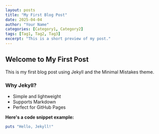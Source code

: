 ```yaml
---
layout: posts
title: "My First Blog Post"
date: 2025-04-04
author: "Your Name"
categories: [Category1, Category2]
tags: [Tag1, Tag2, Tag3]
excerpt: "This is a short preview of my post."
---
```


## Welcome to My First Post

This is my first blog post using Jekyll and the Minimal Mistakes theme.

### **Why Jekyll?**
- Simple and lightweight  
- Supports Markdown  
- Perfect for GitHub Pages  

**Here's a code snippet example:**
```ruby
puts "Hello, Jekyll!"